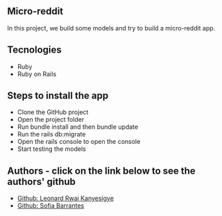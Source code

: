 ## Micro-reddit

In this project, we build some models and try to build a micro-reddit app.

## Tecnologies

* Ruby
* Ruby on Rails

## Steps to install the app

* Clone the GitHub project
* Open the project folder
* Run bundle install and then bundle update
* Run the rails db:migrate
* Open the rails console to open the console
* Start testing the models

## Authors - click on the link below to see the authors' github

* <a href="https://github.com/rmauritsson"> Github: Leonard Rwai Kanyesigye</a>
* <a href="https://github.com/SofiBretz">Github: Sofia Barrantes</a>
